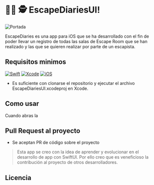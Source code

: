 # 🕵️‍♀️ 🕵️ EscapeDiariesUI!

![Portada](https://raw.githubusercontent.com/EsAlco/EscapeDiariesUI/master/resources/assets/PortadaEscapeDiaries/PortadaEscapeDiaries.png)

EscapeDiaries es una app para iOS que se ha desarrollado con el fin de poder llevar un registro de todas las salas de Escape Room que se han realizado y las que se quieren realizar por parte de un escapista.


## Requisitos minimos
[![Swift](https://img.shields.io/badge/Swift_5-red?style=for-the-badge&logo=swift&logoColor=white&labelColor=101010)]()
[![Xcode](https://img.shields.io/badge/Xcode_14-blue?style=for-the-badge&logo=xcode&logoColor=white&labelColor=101010)]()
[![iOS](https://img.shields.io/badge/iOS_15-grey?style=for-the-badge&logo=ios&logoColor=white&labelColor=101010)]()

* Es suficiente con clonarse el repositorio y ejecutar el archivo EscapeDiariesUI.xcodeproj en Xcode.

## Como usar

Cuando abras la 

## Pull Request al proyecto

* Se aceptan PR de código sobre el proyecto

> Esta app se creo con la idea de aprender y evolucionar en el desarrollo de app con SwiftUI. Por ello creo que es veneficioso la contribución al proyecto de otros desarrolladores.

## Licencia
